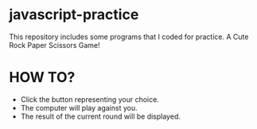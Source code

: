 # javascript-practice
This repository includes some programs that I coded for practice. 
A Cute Rock Paper Scissors Game!

# HOW TO?
- Click the button representing your choice.
- The computer will play against you.
- The result of the current round will be displayed.
